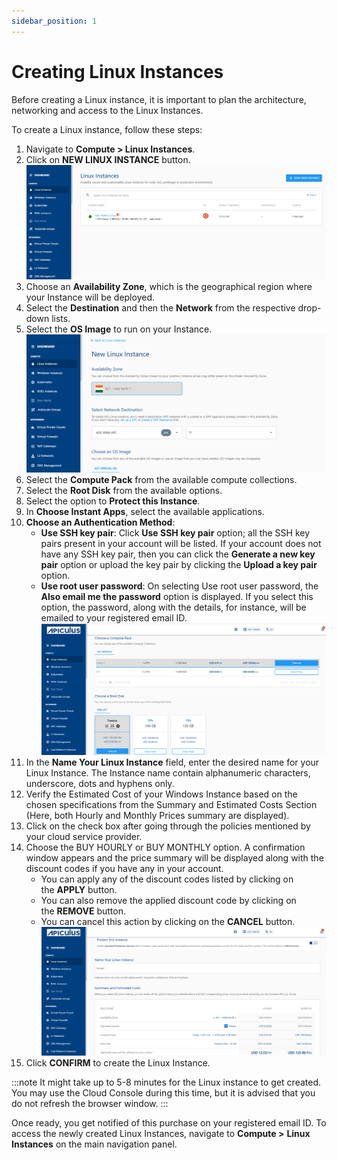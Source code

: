 ```yaml
---
sidebar_position: 1
---
```

# Creating Linux Instances

Before creating a Linux instance, it is important to plan the architecture, networking and access to the Linux Instances. 

To create a Linux instance, follow these steps:

1. Navigate to **Compute > Linux Instances**.
2. Click on **NEW LINUX INSTANCE** button.
   ![Create Linux Instance](img/CreatingLinuxInstances1.png)
3. Choose an **Availability Zone**, which is the geographical region where your Instance will be deployed. 
4. Select the **Destination** and then the **Network** from the respective drop-down lists.
5. Select the **OS Image** to run on your Instance.
   ![Create Linux Instance](img/CreatingLinuxInstances2.png)
6. Select the **Compute Pack** from the available compute collections.
8. Select the  **Root Disk** from the available options.
9. Select the option to **Protect this Instance**.
10. In **Choose Instant Apps**, select the available applications.
11. **Choose an Authentication Method**:
    - **Use SSH key pair**: Click **Use SSH key pair** option; all the SSH key pairs present in your account will be listed. If your account does not have any SSH key pair, then you can click the **Generate a new key pair** option or upload the key pair by clicking the **Upload a key pair** option. 
    - **Use root user password**: On selecting Use root user password, the **Also email me the password** option is displayed. If you select this option, the password, along with the details, for instance, will be emailed to your registered email ID.
    ![Compute Pack](img/ComputePack.png)
12. In the **Name Your Linux Instance** field, enter the desired name for your Linux Instance. The Instance name contain alphanumeric characters, underscore, dots and hyphens only. 
13. Verify the Estimated Cost of your Windows Instance based on the chosen specifications from the Summary and Estimated Costs Section (Here, both Hourly and Monthly Prices summary are displayed).
14. Click on the check box after going through the policies mentioned by your cloud service provider.
15. Choose the BUY HOURLY or BUY MONTHLY option. A confirmation window appears and the price summary will be displayed along with the discount codes if you have any in your account. 
    - You can apply any of the discount codes listed by clicking on the **APPLY** button. 
    - You can also remove the applied discount code by clicking on the **REMOVE** button. 
    - You can cancel this action by clicking on the **CANCEL** button.
    ![Summary](img/Summary.png)
16. Click **CONFIRM** to create the Linux Instance.

:::note
It might take up to 5-8 minutes for the Linux instance to get created. You may use the Cloud Console during this time, but it is advised that you do not refresh the browser window.
:::

Once ready, you get notified of this purchase on your registered email ID. To access the newly created Linux Instances, navigate to **Compute >** **Linux Instances** on the main navigation panel.




